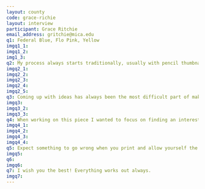 ```yaml
---
layout: county 
code: grace-richie
layout: interview
participant: Grace Ritchie
email_address: gritchie@mica.edu
q1: Federal Blue, Flo Pink, Yellow
imgq1_1: 
imgq1_2: 
img1_3: 
q2: My process always starts traditionally, usually with pencil thumbnails then ink or marker. I often trace parts of sketches on durlar and scan them into photoshop where I put them together into a full piece. This allows me to redraw an element easily until I'm happy with it as well as shift or resize anything thats out of place. When its formatted how I want digitally I can move to printing., , I usually color without specific riso colors in mind then separate the finished image with black and white adjustment layers and clipping masks. This allows me to easily manipulate the colors in the image and test which riso colors will look best for the print. 
imgq2_1: 
imgq2_2: 
imgq2_3: 
imgq2_4: 
imgq2_5: 
q3: Coming up with ideas has always been the most difficult part of making work for me. I get so stressed out by the blank page and the possibility of spending too much time making something that will end up not feeling worth it that I freeze up. Drawing with no intention of showing anyone or using it for a project usually yields the best beginnings!,  , My creative process is a lot of reusing and experimenting with the same imagery. I'll often start with an image I don't love and use it in multiple different projects until I'm happy with it. I also draw the same imagery over and over- cars, athletes, specific shapes and patterns. They always grow and change in surprising ways.
imgq3: 
imgq3_2: 
imgq3_3: 
q4: When working on this piece I wanted to focus on finding an interesting way of portraying speed and impact in a sequential format. I played around with the idea of a car hitting the side of a panel and warping as it made contact and took it from there! I have since combined what I learned from this piece with the themes I'd been working with the year before and my work has centered around the spectacle of masculine violence and masculinity as an American ideal.
imgq4_1: 
imgq4_2: 
imgq4_3: 
imgq4_4: 
q5: Expect something to go wrong when you print and allow yourself the time and scrap paper to fix it!
imgq5: 
q6: 
imgq6: 
q7: I wish you the best! Everything works out always.
imgq7: 
---
```

